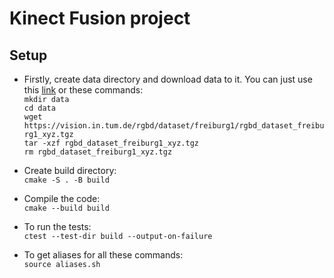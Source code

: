 # Kinect Fusion project

## Setup

- Firstly, create data directory and download data to it. You can just use this [link](https://vision.in.tum.de/rgbd/dataset/freiburg1/rgbd_dataset_freiburg1_xyz.tgz) or these commands:\
`mkdir data`\
`cd data`\
`wget https://vision.in.tum.de/rgbd/dataset/freiburg1/rgbd_dataset_freiburg1_xyz.tgz`\
`tar -xzf rgbd_dataset_freiburg1_xyz.tgz`\
`rm rgbd_dataset_freiburg1_xyz.tgz`

- Create build directory:\
`cmake -S . -B build`

- Compile the code:\
`cmake --build build`

- To run the tests:\
`ctest --test-dir build --output-on-failure`

- To get aliases for all these commands:\
`source aliases.sh`
